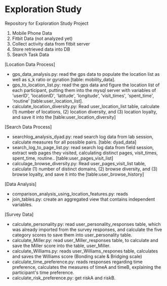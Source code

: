 # Exploration Study
Repository for Exploration Study Project

1. Mobile Phone Data
2. Fitbit Data (not analyzed yet)
  1. Collect activity data from fitbit server
  2. Store retrieved data into DB
3. Search Task Data 


[Location Data Process]
- gps_data_analysis.py: read the gps data to populate the location list as well as s_k ratio or gyration [table: mobility_data].
- gps_to_location_list.py: read the gps data and figure the location list of each participant, putting them into the mysql server with variables of 'userID', 'locationID', 'latitude', 'longitude', 'visit_times', 'spent_time', 'routine' [table:user_location_list].
- calculate_location_diversity.py: Read user_location_list table, calculate (1) number of locations, (2) location diversity, and (3) location loyalty, and save it into the [table:user_location_diversity]

[Search Data Process]
- searchlog_analysis_dyad.py: read search log data from lab session, calculate measures for all possible pairs. [table: dyad_data]
- search_log_to_page_list.py: read search log data from field session, extract web pages they visited, calculating distinct pages, visit_times, spent_time, routine.. [table:user_pages_visit_list]
- calculage_browse_diversity.py: Read user_pages_visit_list table, calculate (1) number of distinct domains, (2) browse diversity, and (3) browse loyalty, and save it into the [table:user_browse_history]

[Data Analysis]
- comparison_analysis_using_location_features.py: reads
- join_tables.py: create an aggregated view that contains independent variables.

[Survey Data]
- calculate_personality.py: read user_personality_responses table, which was already imported from the survey responses, and calculate the five category scores to save them into user_personality table.
- calculate_Miller.py: read user_Miller_responses table, to calculate and save the Miller score into the table, user_Miller.
- calculate_Williams.py: reads user_Williams_respones table, calculates and saves the Williams score (Bonding scale & Bridging scale)
- calculate_time_preference.py: reads responses regarding time preference, calculates the measures of timeA and timeB, explaining the participant's time preference.
- calculate_risk_preference.py: get riskA and riskB.
